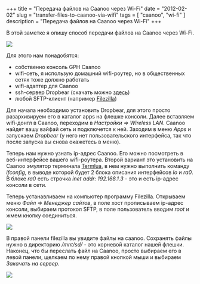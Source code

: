 +++
title = "Передача файлов на Caanoo через Wi-Fi"
date = "2012-02-02"
slug = "transfer-files-to-caanoo-via-wifi"
tags = [ "caanoo", "wi-fi" ]
description = "Передача файлов на Caanoo через Wi-Fi"
+++

В этой заметке я опишу способ передачи файлов на Caanoo через Wi-Fi.

![](../../images/transfer-files-to-caanoo-via-wifi/caanoo.jpg)

Для этого нам понадобятся:

 * собственно консоль GPH Caanoo
 * wifi-сеть, я использую домашний wifi-роутер, но в общественных сетях тоже должно работать
 * wifi-адаптер для Caanoo
 * ssh-сервер Dropbear (скачать можно [здесь](http://zx81.zx81.free.fr/serendipity/index.php?/categories/187-DropBear))
 * любой SFTP-клиент (например [Filezilla](http://filezilla-project.org/))

<!--more-->
Для начала необходимо установить Dropbear, для этого просто разархивируем его в каталог apps на флешке консоли.
Далее вставляем wifi-донгл в Caanoo, переходим в *Настройки => Wireless LAN*. Caanoo найдет вашу вайфай сеть и подключется к ней. Заходим в меню *Apps* и запускаем *Dropbear* (у него нет пользовательского интерфейса, так что после запуска  вы снова окажетесь в меню).

Теперь нам нужно узнать ip-адрес Caanoo. Его можно посмотреть в веб-интерфейсе вашего wifi-роутера. Второй вариант это установить на Caanoo эмулятор терминала [Termlua](http://zx81.zx81.free.fr/serendipity/index.php?/categories/189-Termlua), в нем нужно выполнить команду *ifconfig*, в выводе которой будет 2 блока описания интерфейсов *lo* и *ra0*. В блоке *ra0* есть строчка *inet addr: 192.168.1.3* - это и есть ip-адрес консоли в сети.

Теперь устанавливаем на компьютер программу Filezilla. Открываем меню *Файл => Менеджер сайтов*, в поле хост прописываем ip-адрес консоли, выбираем протокол SFTP, в поле пользователь вводим *root* и жмем кнопку соединиться.

![](../../images/transfer-files-to-caanoo-via-wifi/manager.png)

В правой панели filezilla вы увидите файлы на caanoo. Сохранять файлы нужно в директорию */mnt/sd/* - это корневой каталог нашей флешки. 
Наконец, что бы переслать файл на Caanoo, просто выбираем его в левой панели, щелкаем по нему правой кнопкой мыши и выбираем *Закачать на сервер*.

![](../../images/transfer-files-to-caanoo-via-wifi/filezilla.png)

